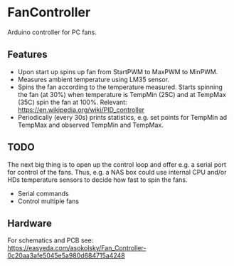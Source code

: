 # FanController
Arduino controller for PC fans.

## Features
 - Upon start up spins up fan from StartPWM to MaxPWM to MinPWM.
 - Measures ambient temperature using LM35 sensor.
 - Spins the fan according to the temperature measured.  Starts spinning the fan (at 30%) when temperature is TempMin (25C) and at TempMax (35C) spin the fan at 100%.  Relevant: https://en.wikipedia.org/wiki/PID_controller
 - Periodically (every 30s) prints statistics, e.g. set points for TempMin ad TempMax and observed TempMin and TempMax.

## TODO

The next big thing is to open up the control loop and offer e.g. a serial port for control of the fans.  Thus, e.g. a NAS box could use internal CPU and/or HDs temperature sensors to decide how fast to spin the fans.

 - Serial commands
 - Control multiple fans
 
## Hardware

For schematics and PCB see:
https://easyeda.com/asokolsky/Fan_Controller-0c20aa3afe5045e5a980d684715a4248

